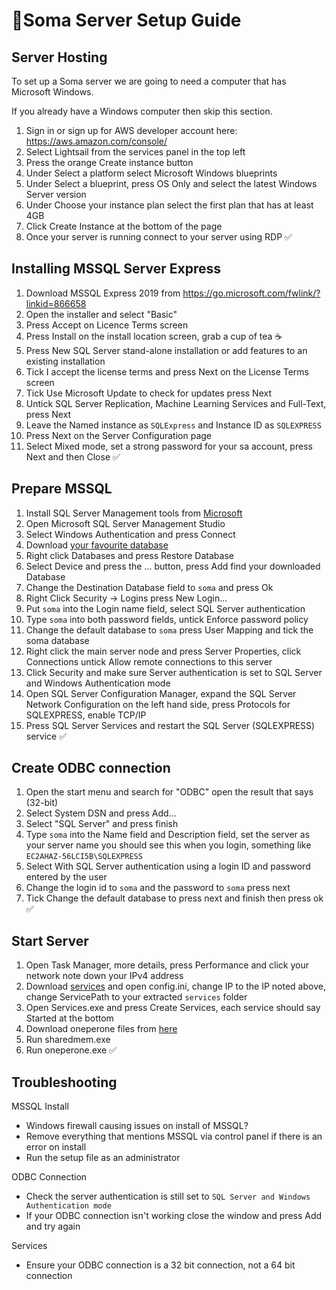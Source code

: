# 🧙‍Soma Server Setup Guide



## Server Hosting

To set up a Soma server we are going to need a computer that has Microsoft Windows.

If you already have a Windows computer then skip this section.

1. Sign in or sign up for AWS developer account here: https://aws.amazon.com/console/
2. Select Lightsail from the services panel in the top left
3. Press the orange Create instance button
4. Under Select a platform select Microsoft Windows blueprints
5. Under Select a blueprint, press OS Only and select the latest Windows Server version
6. Under Choose your instance plan select the first plan that has at least 4GB
7. Click Create Instance at the bottom of the page
8. Once your server is running connect to your server using RDP ✅



## Installing MSSQL Server Express

1. Download MSSQL Express 2019 from  https://go.microsoft.com/fwlink/?linkid=866658
2. Open the installer and select "Basic"
3. Press Accept on Licence Terms screen
4. Press Install on the install location screen, grab a cup of tea ☕️
5. Press New SQL Server stand-alone installation or add features to an existing installation
6. Tick I accept the license terms and press Next on the License Terms screen
7. Tick Use Microsoft Update to check for updates press Next
8. Untick SQL Server Replication, Machine Learning Services and Full-Text, press Next
9. Leave the Named instance as `SQLExpress` and Instance ID as `SQLEXPRESS`
10. Press Next on the Server Configuration page
11. Select Mixed mode, set a strong password for your sa account, press Next and then Close ✅



## Prepare MSSQL 
1. Install SQL Server Management tools from [Microsoft](https://learn.microsoft.com/en-us/sql/ssms/download-sql-server-management-studio-ssms?redirectedfrom=MSDN&view=sql-server-ver16)
2. Open Microsoft SQL Server Management Studio
3. Select Windows Authentication and press Connect
4. Download [your favourite database](https://github.com/soma-space/files/tree/main/databases) 
5. Right click Databases and press Restore Database
6. Select Device and press the ... button, press Add find your downloaded Database
7. Change the Destination Database field to `soma` and press Ok
8. Right Click Security -> Logins press New Login...
9. Put `soma` into the Login name field, select SQL Server authentication
10. Type `soma` into both password fields, untick Enforce password policy
11. Change the default database to `soma` press User Mapping and tick the soma database
12. Right click the main server node and press Server Properties, click Connections untick Allow remote connections to this server
13. Click Security and make sure Server authentication is set to SQL Server and Windows Authentication mode
14. Open SQL Server Configuration Manager, expand the SQL Server Network Configuration on the left hand side, press Protocols for SQLEXPRESS, enable TCP/IP
15. Press SQL Server Services and restart the SQL Server (SQLEXPRESS) service ✅



## Create ODBC connection

1. Open the start menu and search for "ODBC" open the result that says (32-bit)
2. Select System DSN and press Add...
3. Select "SQL Server" and press finish
4. Type `soma` into the Name field and Description field, set the server as your server name you should see this when you login, something like `EC2AHAZ-56LCI5B\SQLEXPRESS` 
5. Select With SQL Server authentication using a login ID and password entered by the user
6. Change the login id to `soma` and the password to `soma` press next
7. Tick Change the default database to press next and finish then press ok ✅



## Start Server

1. Open Task Manager, more details, press Performance and click your network note down your IPv4 address
2. Download [services](https://github.com/soma-space/files/tree/main/services) and open config.ini, change IP to the IP noted above, change ServicePath to your extracted `services` folder
3. Open Services.exe and press Create Services, each service should say Started at the bottom 
4. Download oneperone files from [here](https://github.com/soma-space/files/tree/main/oneperones/arcanine)
5. Run sharedmem.exe
6. Run oneperone.exe ✅



## Troubleshooting

MSSQL Install

- Windows firewall causing issues on install of MSSQL?
- Remove everything that mentions MSSQL via control panel if there is an error on install
- Run the setup file as an administrator

ODBC Connection

- Check the server authentication is still set to `SQL Server and Windows Authentication mode` 
- If your ODBC connection isn't working close the window and press Add and try again

Services

- Ensure your ODBC connection is a 32 bit connection, not a 64 bit connection


